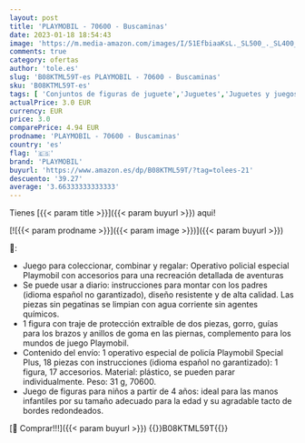 ```yaml
---
layout: post
title: 'PLAYMOBIL - 70600 - Buscaminas'
date: 2023-01-18 18:54:43
image: 'https://m.media-amazon.com/images/I/51EfbiaaKsL._SL500_._SL400_.jpg'
comments: true
category: ofertas
author: 'tole.es'
slug: 'B08KTML59T-es PLAYMOBIL - 70600 - Buscaminas'
sku: 'B08KTML59T-es'
tags: [ 'Conjuntos de figuras de juguete','Juguetes','Juguetes y juegos','Muñecos y figuras','playmobil','🇪🇸', ]
actualPrice: 3.0 EUR
currency: EUR
price: 3.0
comparePrice: 4.94 EUR
prodname: 'PLAYMOBIL - 70600 - Buscaminas'
country: 'es'
flag: '🇪🇸'
brand: 'PLAYMOBIL'
buyurl: 'https://www.amazon.es/dp/B08KTML59T/?tag=tolees-21'
descuento: '39.27'
average: '3.66333333333333'
---
```


Tienes [{{< param title >}}]({{< param buyurl >}}) aqui!

[![{{< param prodname >}}]({{< param image >}})]({{< param buyurl >}})

🔎:

- Juego para coleccionar, combinar y regalar: Operativo policial especial Playmobil con accesorios para una recreación detallada de aventuras
- Se puede usar a diario: instrucciones para montar con los padres (idioma español no garantizado), diseño resistente y de alta calidad. Las piezas sin pegatinas se limpian con agua corriente sin agentes químicos.
- 1 figura con traje de protección extraíble de dos piezas, gorro, guías para los brazos y anillos de goma en las piernas, complemento para los mundos de juego Playmobil.
- Contenido del envío: 1 operativo especial de policía Playmobil Special Plus, 18 piezas con instrucciones (idioma español no garantizado): 1 figura, 17 accesorios. Material: plástico, se pueden parar individualmente. Peso: 31 g, 70600.
- Juego de figuras para niños a partir de 4 años: ideal para las manos infantiles por su tamaño adecuado para la edad y su agradable tacto de bordes redondeados.

[🛒 Comprar!!!]({{< param buyurl >}})
{{<world>}}B08KTML59T{{</world>}}
